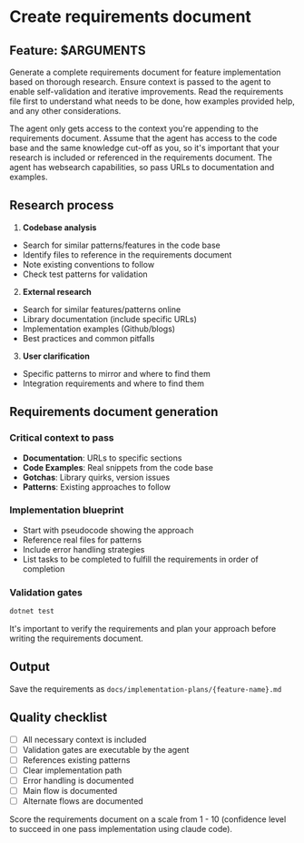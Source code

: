 # Create requirements document

## Feature: $ARGUMENTS

Generate a complete requirements document for feature implementation based on
thorough research. Ensure context is passed to the agent to enable
self-validation and iterative improvements. Read the requirements file first
to understand what needs to be done, how examples provided help, and any
other considerations.

The agent only gets access to the context you're appending to the requirements
document. Assume that the agent has access to the code base and the same
knowledge cut-off as you, so it's important that your research is included or
referenced in the requirements document. The agent has websearch capabilities,
so pass URLs to documentation and examples.

## Research process

1. **Codebase analysis**

- Search for similar patterns/features in the code base
- Identify files to reference in the requirements document
- Note existing conventions to follow
- Check test patterns for validation

2. **External research**

- Search for similar features/patterns online
- Library documentation (include specific URLs)
- Implementation examples (Github/blogs)
- Best practices and common pitfalls

3. **User clarification**

- Specific patterns to mirror and where to find them
- Integration requirements and where to find them

## Requirements document generation

### Critical context to pass

- **Documentation**: URLs to specific sections
- **Code Examples**: Real snippets from the code base
- **Gotchas**: Library quirks, version issues
- **Patterns**: Existing approaches to follow

### Implementation blueprint

- Start with pseudocode showing the approach
- Reference real files for patterns
- Include error handling strategies
- List tasks to be completed to fulfill the requirements in order of completion

### Validation gates

```bash
dotnet test
```

It's important to verify the requirements and plan your approach before
writing the requirements document.

## Output

Save the requirements as `docs/implementation-plans/{feature-name}.md`

## Quality checklist

- [ ] All necessary context is included
- [ ] Validation gates are executable by the agent
- [ ] References existing patterns
- [ ] Clear implementation path
- [ ] Error handling is documented
- [ ] Main flow is documented
- [ ] Alternate flows are documented

Score the requirements document on a scale from 1 - 10
(confidence level to succeed in one pass implementation using claude code).
